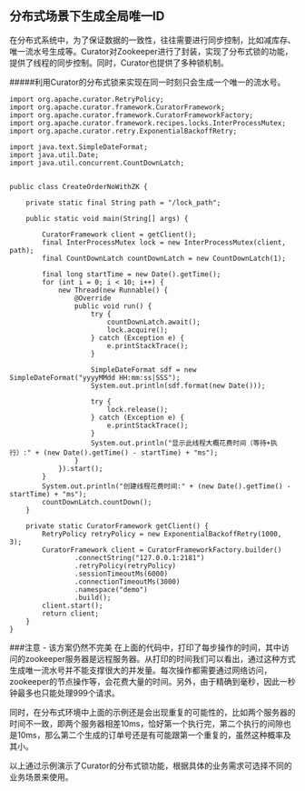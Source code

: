 ## 分布式场景下生成全局唯一ID

在分布式系统中，为了保证数据的一致性，往往需要进行同步控制，比如减库存、唯一流水号生成等。Curator对Zookeeper进行了封装，实现了分布式锁的功能，提供了线程的同步控制。同时，Curator也提供了多种锁机制。


#####利用Curator的分布式锁来实现在同一时刻只会生成一个唯一的流水号。

	import org.apache.curator.RetryPolicy;
	import org.apache.curator.framework.CuratorFramework;
	import org.apache.curator.framework.CuratorFrameworkFactory;
	import org.apache.curator.framework.recipes.locks.InterProcessMutex;
	import org.apache.curator.retry.ExponentialBackoffRetry;
	
	import java.text.SimpleDateFormat;
	import java.util.Date;
	import java.util.concurrent.CountDownLatch;
	
	
	public class CreateOrderNoWithZK {

	    private static final String path = "/lock_path";
	
	    public static void main(String[] args) {
	
	        CuratorFramework client = getClient();
	        final InterProcessMutex lock = new InterProcessMutex(client, path);
	        final CountDownLatch countDownLatch = new CountDownLatch(1);
	
	        final long startTime = new Date().getTime();
	        for (int i = 0; i < 10; i++) {
	            new Thread(new Runnable() {
	                @Override
	                public void run() {
	                    try {
	                        countDownLatch.await();
	                        lock.acquire();
	                    } catch (Exception e) {
	                        e.printStackTrace();
	                    }
	
	                    SimpleDateFormat sdf = new SimpleDateFormat("yyyyMMdd HH:mm:ss|SSS");
	                    System.out.println(sdf.format(new Date()));
	
	                    try {
	                        lock.release();
	                    } catch (Exception e) {
	                        e.printStackTrace();
	                    }
	                    System.out.println("显示此线程大概花费时间（等待+执行）:" + (new Date().getTime() - startTime) + "ms");
	                }
	            }).start();
	        }
	        System.out.println("创建线程花费时间:" + (new Date().getTime() - startTime) + "ms");
	        countDownLatch.countDown();
	    }
	
	    private static CuratorFramework getClient() {
	        RetryPolicy retryPolicy = new ExponentialBackoffRetry(1000, 3);
	        CuratorFramework client = CuratorFrameworkFactory.builder()
	                .connectString("127.0.0.1:2181")
	                .retryPolicy(retryPolicy)
	                .sessionTimeoutMs(6000)
	                .connectionTimeoutMs(3000)
	                .namespace("demo")
	                .build();
	        client.start();
	        return client;
	    }
	}

###注意 - 该方案仍然不完美
在上面的代码中，打印了每步操作的时间，其中访问的zookeeper服务器是远程服务器。从打印的时间我们可以看出，通过这种方式生成唯一流水号并不能支撑很大的并发量。每次操作都需要通过网络访问，zookeeper的节点操作等，会花费大量的时间。另外，由于精确到毫秒，因此一秒钟最多也只能处理999个请求。

同时，在分布式环境中上面的示例还是会出现重复的可能性的，比如两个服务器的时间不一致，即两个服务器相差10ms，恰好第一个执行完，第二个执行的间隙也是10ms，那么第二个生成的订单号还是有可能跟第一个重复的，虽然这种概率及其小。

以上通过示例演示了Curator的分布式锁功能，根据具体的业务需求可选择不同的业务场景来使用。